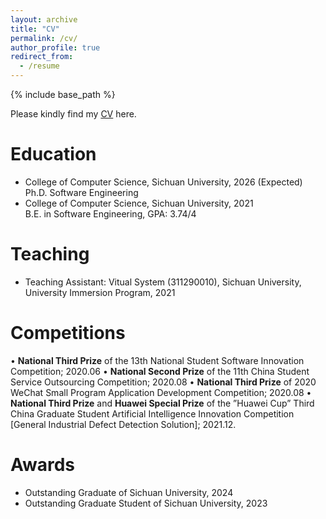 ```yaml
---
layout: archive
title: "CV"
permalink: /cv/
author_profile: true
redirect_from:
  - /resume
---
```


{% include base_path %}
 
Please kindly find my [CV](https://abaowannasleep.github.io/files/ZhoumiaoHe_CV.pdf) here.

# Education

- College of Computer Science, Sichuan University, 2026 (Expected)  
Ph.D. Software Engineering 
- College of Computer Science, Sichuan University, 2021  
B.E. in Software Engineering, GPA: 3.74/4  

# Teaching
- Teaching Assistant: Vitual System (311290010), Sichuan University, University Immersion Program, 2021

# Competitions
•	**National Third Prize** of the 13th National Student Software Innovation Competition;	2020.06
•	**National Second Prize** of the 11th China Student Service Outsourcing Competition;	2020.08
•	**National Third Prize** of 2020 WeChat Small Program Application Development Competition;	2020.08
•	**National Third Prize** and **Huawei Special Prize** of the ”Huawei Cup” Third China Graduate Student Artificial Intelligence Innovation Competition [General Industrial Defect Detection Solution]; 2021.12.

# Awards
- Outstanding Graduate of Sichuan University, 2024
- Outstanding Graduate Student of Sichuan University, 2023

